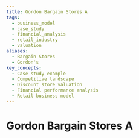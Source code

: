 ```yaml
---
title: Gordon Bargain Stores A
tags:
  - business_model
  - case_study
  - financial_analysis
  - retail_industry
  - valuation
aliases:
  - Bargain Stores
  - Gordon's
key_concepts:
  - Case study example
  - Competitive landscape
  - Discount store valuation
  - Financial performance analysis
  - Retail business model
---
```


# Gordon Bargain Stores A